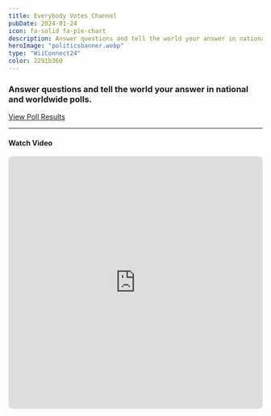```yaml
---
title: Everybody Votes Channel
pubDate: 2024-01-24
icon: fa-solid fa-pie-chart
description: Answer questions and tell the world your answer in national and worldwide polls!
heroImage: "politicsbanner.webp"
type: "WiiConnect24"
color: 2291b360
---
```


### Answer questions and tell the world your answer in national and worldwide polls.

<a href="/extras/vote" id="download-button"
        class="btn btn-success" style="margin-top:5px; width:100%;"> View Poll Results</a>

<hr>
<h4><i class="fab fa-youtube" aria-hidden="true"></i> Watch Video</h4>
<iframe src="https://www.youtube.com/embed/tAwTZBC3Py8" frameborder="0" style="border-radius:8px;" width="100%" height="500" allow="autoplay; encrypted-media"
              allowfullscreen></iframe>
